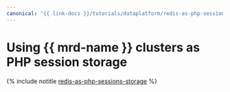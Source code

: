 ```yaml
---
canonical: "{{ link-docs }}/tutorials/dataplatform/redis-as-php-sessions-storage"
---
```


# Using {{ mrd-name }} clusters as PHP session storage


{% include notitle [redis-as-php-sessions-storage](../../_tutorials/dataplatform/redis-as-php-sessions-storage.md) %}
